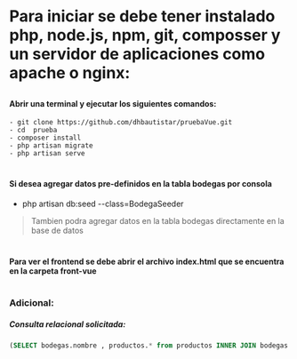# Para iniciar se debe tener instalado php, node.js, npm, git, composser y un servidor de aplicaciones como apache o nginx:
##

#### Abrir una terminal y ejecutar los siguientes comandos:

 ```
 - git clone https://github.com/dhbautistar/pruebaVue.git
 - cd  prueba
 - composer install
 - php artisan migrate
 - php artisan serve
 ```
#

#### Si desea agregar datos pre-definidos en la tabla bodegas por consola 

- php artisan db:seed --class=BodegaSeeder

> Tambien podra agregar datos en la tabla bodegas directamente en la base de datos
#
#### Para ver el frontend se debe abrir el archivo index.html que se encuentra en la carpeta front-vue
#
### Adicional:

##### Consulta relacional solicitada:

```Sql
(SELECT bodegas.nombre , productos.* from productos INNER JOIN bodegas on productos.id_bodega = bodegas.id)
```
